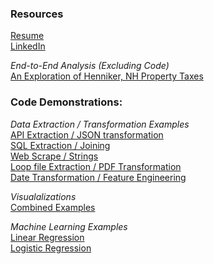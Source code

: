 ### Resources
[Resume](https://github.com/dlagit2quit/Portfolio/blob/119cbc217179684f177544e49fd431e03f16d08a/docs/ds_res_1.pdf)  
[LinkedIn](https://www.linkedin.com/in/dan-ladd-1b4b96154/)  

*End-to-End Analysis (Excluding Code)*  
[An Exploration of Henniker, NH Property Taxes](https://htmlpreview.github.io/?https://raw.githubusercontent.com/dlagit2quit/Portfolio/refs/heads/main/docs/henniker_tax_report.htm)

  
### Code Demonstrations:  
*Data Extraction / Transformation Examples*  
[API Extraction / JSON transformation](https://htmlpreview.github.io/?https://raw.githubusercontent.com/dlagit2quit/Portfolio/refs/heads/main/docs/api_extraction.html)  
[SQL Extraction / Joining](https://htmlpreview.github.io/?https://raw.githubusercontent.com/dlagit2quit/Portfolio/refs/heads/main/docs/sql_extraction.html)  
[Web Scrape / Strings](https://htmlpreview.github.io/?https://raw.githubusercontent.com/dlagit2quit/Portfolio/refs/heads/main/docs/web_scrape_r.html)   
[Loop file Extraction / PDF Transformation](https://htmlpreview.github.io/?https://raw.githubusercontent.com/dlagit2quit/Portfolio/refs/heads/main/docs/pdf_extract_transform.html)  
[Date Transformation / Feature Engineering](https://htmlpreview.github.io/?https://raw.githubusercontent.com/dlagit2quit/Portfolio/refs/heads/main/docs/date_manipulation.html)  

*Visualalizations*  
[Combined Examples](https://htmlpreview.github.io/?https://raw.githubusercontent.com/dlagit2quit/Portfolio/refs/heads/main/docs/visualizations.html)

*Machine Learning Examples*  
[Linear Regression](https://htmlpreview.github.io/?https://raw.githubusercontent.com/dlagit2quit/Portfolio/refs/heads/main/docs/student_performance_lm.html)  
[Logistic Regression](https://htmlpreview.github.io/?https://raw.githubusercontent.com/dlagit2quit/Portfolio/refs/heads/main/docs/log_reg_ex.html)  


<!--[Descision Tree]()  
[Random Forrest]()  
[KNN]()  
[Naive Bayes]()  
[XG Boost]()  
[SVM]()  
-->
